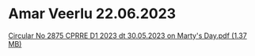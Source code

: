 # Amar Veerlu 22.06.2023

[Circular No 2875 CPRRE D1 2023 dt 30.05.2023 on Marty's Day.pdf (1.37 MB)](../../files/e8b86260-9f59-4087-9db7-9663cf546d07.pdf)